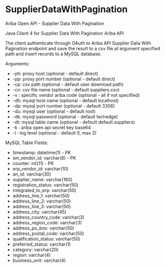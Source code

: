 # SupplierDataWithPagination
Ariba Open API - Supplier Data With Pagination

Java Client 4 for Supplier Data With Pagination Ariba API

The client authenticate through OAuth to Ariba API Supplier Data With Pagination endpoint and save the result to a csv file at argument specified path and insert records to a MySQL database.

Arguments:
- -ph: proxy host (optional - default direct)
- -pp: proxy port number (optional - default direct)
- -cp: csv path (optional - default user download path)
- -cn: csv file name (optional - default suppliers.csv)
- -v : specific vendor ariba code (optional - all if not specified)
- -dh: mysql host name (optional - default localhost)
- -dp: mysql port number (optional - default 3306)
- -du: mysql user (optional - default root)
- -dk: mysql password (optional - default techedge)
- -dt: mysql table name (optional - default default.suppliers)
- -k : ariba open api secret key base64
- -l : log level (optional - default 0, max 2)

MySQL Table Fields:
- timestamp: datetime(1) - PK
- sm_vendor_id: varchar(8) - PK
- counter: int(11) - PK
- erp_vendor_id: varchar(10)
- an_id: varchar(30)
- supplier_name: varchar(160)
- registration_status: varchar(50)
- integrated_to_erp: varchar(50)
- address_line_1: varchar(50)
- address_line_2: varchar(50)
- address_line_3: varchar(50)
- address_city: varchar(45)
- address_country_code:  varchar(3)
- address_region_code:  varchar(3)
- address_po_box:  varchar(50)
- address_postal_code:  varchar(50)
- qualification_status:  varchar(50)
- preferred_status:  varchar(1)
- category:  varchar(20)
- region:  varchar(4)
- business_unit:  varchar(4)
